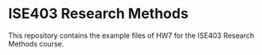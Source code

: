 # ISE403 Research Methods
This repository contains the example files of HW7 for the ISE403 Research Methods course.
